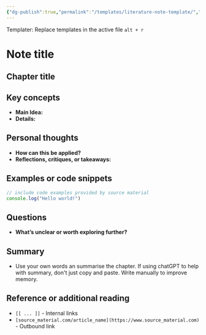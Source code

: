 ```yaml
---
{"dg-publish":true,"permalink":"/templates/literature-note-template/","title":"Note title"}
---
```



Templater: Replace templates in the active file `alt + r`


# Note title

## Chapter title

## Key concepts

- **Main Idea:**
- **Details:**

## Personal thoughts

- **How can this be applied?**
- **Reflections, critiques, or takeaways:**

## Examples or code snippets

```javascript
// include code examples provided by source material
console.log("Hello world!")
```

## Questions

- **What’s unclear or worth exploring further?**

## Summary

- Use your own words an summarise the chapter. If using chatGPT to help with summary, don't just copy and paste. Write manually to improve memory.

## Reference or additional reading

- `[[ ... ]]` - Internal links
- `[source_material.com/article_name](https://www.source_material.com)` - Outbound link
